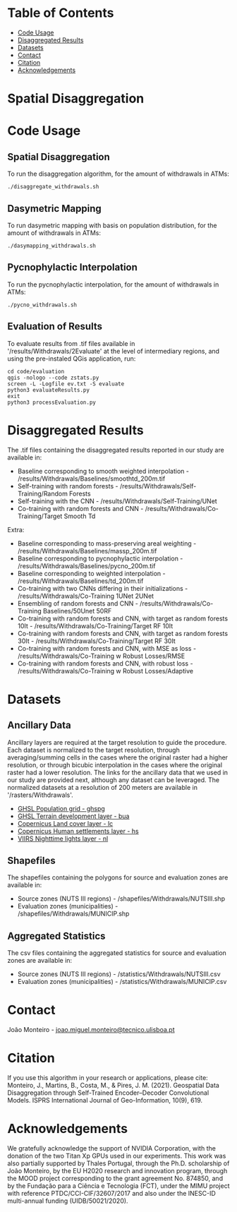 # Table of Contents
- [Code Usage](https://github.com/joaomigl15/spdisaggregation/blob/main/README.md#code-usage)
- [Disaggregated Results](https://github.com/joaomigl15/spdisaggregation/blob/main/README.md#disaggregated-results)
- [Datasets](https://github.com/joaomigl15/spdisaggregation/blob/main/README.md#datasets)
- [Contact](https://github.com/joaomigl15/spdisaggregation/blob/main/README.md#contact)
- [Citation](https://github.com/joaomigl15/spdisaggregation/blob/main/README.md#citation)
- [Acknowledgements](https://github.com/joaomigl15/spdisaggregation/blob/main/README.md#acknowledgements)

# Spatial Disaggregation



# Code Usage

## Spatial Disaggregation
To run the disaggregation algorithm, for the amount of withdrawals in ATMs:
```
./disaggregate_withdrawals.sh
```

## Dasymetric Mapping
To run dasymetric mapping with basis on population distribution, for the amount of withdrawals in ATMs:
```
./dasymapping_withdrawals.sh
```

## Pycnophylactic Interpolation
To run the pycnophylactic interpolation, for the amount of withdrawals in ATMs:
```
./pycno_withdrawals.sh
```

## Evaluation of Results
To evaluate results from .tif files available in '/results/Withdrawals/2Evaluate' at the level of intermediary regions, and using the pre-instaled QGis application, run:
```
cd code/evaluation
qgis -nologo --code zstats.py
screen -L -Logfile ev.txt -S evaluate
python3 evaluateResults.py
exit
python3 processEvaluation.py
```


# Disaggregated Results
The .tif files containing the disaggregated results reported in our study are available in:
- Baseline corresponding to smooth weighted interpolation - /results/Withdrawals/Baselines/smoothtd_200m.tif
- Self-training with random forests - /results/Withdrawals/Self-Training/Random Forests
- Self-training with the CNN - /results/Withdrawals/Self-Training/UNet
- Co-training with random forests and CNN - /results/Withdrawals/Co-Training/Target Smooth Td

Extra:
- Baseline corresponding to mass-preserving areal weighting - /results/Withdrawals/Baselines/massp_200m.tif
- Baseline corresponding to pycnophylactic interpolation - /results/Withdrawals/Baselines/pycno_200m.tif
- Baseline corresponding to weighted interpolation - /results/Withdrawals/Baselines/td_200m.tif
- Co-training with two CNNs differing in their initializations - /results/Withdrawals/Co-Training 1UNet 2UNet
- Ensembling of random forests and CNN - /results/Withdrawals/Co-Training Baselines/50Unet 50RF
- Co-training with random forests and CNN, with target as random forests 10It - /results/Withdrawals/Co-Training/Target RF 10It
- Co-training with random forests and CNN, with target as random forests 30It - /results/Withdrawals/Co-Training/Target RF 30It
- Co-training with random forests and CNN, with MSE as loss - /results/Withdrawals/Co-Training w Robust Losses/RMSE
- Co-training with random forests and CNN, with robust loss - /results/Withdrawals/Co-Training w Robust Losses/Adaptive

# Datasets


## Ancillary Data
Ancillary layers are required at the target resolution to guide the procedure. Each dataset is normalized to the target resolution, through averaging/summing cells in the cases where the original raster had a higher resolution, or through bicubic interpolation in the cases where the original raster had a lower resolution. The links for the ancillary data that we used in our study are provided next, although any dataset can be leveraged. The normalized datasets at a resolution of 200 meters are available in '/rasters/Withdrawals'.
- [GHSL Population grid - ghspg](https://ghsl.jrc.ec.europa.eu/)
- [GHSL Terrain development layer - bua](https://ghsl.jrc.ec.europa.eu/)
- [Copernicus Land cover layer - lc](https://land.copernicus.eu/pan-european)
- [Copernicus Human settlements layer - hs](https://land.copernicus.eu/pan-european)
- [VIIRS Nighttime lights layer - nl](http://gis.ngdc.noaa.gov/arcgis/rest/services/NPP_VIIRS_DNB)

## Shapefiles
The shapefiles containing the polygons for source and evaluation zones are available in:
- Source zones (NUTS III regions) - /shapefiles/Withdrawals/NUTSIII.shp
- Evaluation zones (municipalities) - /shapefiles/Withdrawals/MUNICIP.shp


## Aggregated Statistics
The csv files containing the aggregated statistics for source and evaluation zones are available in:
- Source zones (NUTS III regions) - /statistics/Withdrawals/NUTSIII.csv
- Evaluation zones (municipalities) - /statistics/Withdrawals/MUNICIP.csv


# Contact
João Monteiro - joao.miguel.monteiro@tecnico.ulisboa.pt

# Citation
If you use this algorithm in your research or applications, please cite:
Monteiro, J., Martins, B., Costa, M., & Pires, J. M. (2021). Geospatial Data Disaggregation through Self-Trained Encoder–Decoder Convolutional Models. ISPRS International Journal of Geo-Information, 10(9), 619.

# Acknowledgements
We gratefully acknowledge the support of NVIDIA Corporation, with the donation of the two Titan Xp GPUs used in our experiments. This work was also partially supported by Thales Portugal, through the Ph.D. scholarship of João Monteiro, by the EU H2020 research and innovation program, through the MOOD project corresponding to the grant agreement No. 874850, and by the Fundação para a Ciência e Tecnologia (FCT), under the MIMU project with reference PTDC/CCI-CIF/32607/2017 and also under the INESC-ID multi-annual funding (UIDB/50021/2020).
